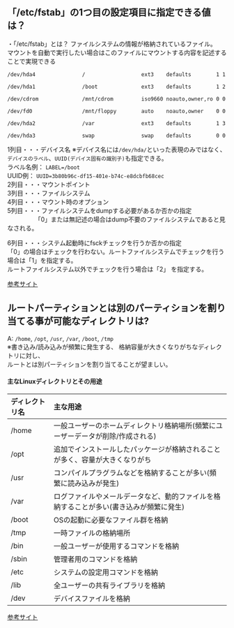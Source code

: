 ## 「/etc/fstab」の1つ目の設定項目に指定できる値は？

・「/etc/fstab」とは？
ファイルシステムの情報が格納されているファイル。  
マウントを自動で実行したい場合はこのファイルにマウントする内容を記述することで実現できる
```
/dev/hda4               /                  ext3    defaults        1 1

/dev/hda1               /boot              ext3    defaults        1 2

/dev/cdrom              /mnt/cdrom         iso9660 noauto,owner,ro 0 0

/dev/fd0                /mnt/floppy        auto    noauto,owner    0 0

/dev/hda2               /var               ext3    defaults        1 3

/dev/hda3               swap               swap    defaults        0 0
```

1列目・・・デバイス名 
※デバイス名には`/dev/hda/`といった表現のみではなく、`デバイスのラベル`、`UUID(デバイス固有の識別子)`も指定できる。  
 ラベル名例： `LABEL=/boot`  
 UUID例： `UUID=3b80b96c-df15-401e-b74c-e8dcbfb68cec`  
2列目・・・マウントポイント   
3列目・・・ファイルシステム   
4列目・・・マウント時のオプション   
5列目・・・ファイルシステムをdumpする必要があるか否かの指定  
　　　　　「0」または無記述の場合はdump不要のファイルシステムであると見なされる。   
     
6列目・・・システム起動時にfsckチェックを行うか否かの指定  
「0」の場合はチェックを行わない。ルートファイルシステムでチェックを行う場合は「1」を指定する。  
ルートファイルシステム以外でチェックを行う場合は「2」 を指定する。     
  
[参考サイト](http://www.linux-beginner.com/linux_kihon64.html)  
  
  
## ルートパーティションとは別のパーティションを割り当てる事が可能なディレクトリは?
A: `/home`, `/opt`, `/usr`, `/var`, `/boot`, `/tmp`   
※書き込み/読み込みが頻繁に発生する、 格納容量が大きくなりがちなディレクトリに対し、  
 ルートとは別パーティションを割り当てることが望ましい。  
 
#### 主なLinuxディレクトリとその用途
|ディレクトリ名|主な用途|
|:---|:---|
|/home|一般ユーザーのホームディレクトリ格納場所(頻繁にユーザーデータが削除/作成される)|
|/opt|追加でインストールしたパッケージが格納されることが多く、容量が大きくなりがち|
|/usr|コンパイルプラグラムなどを格納することが多い(頻繁に読み込みが発生)|
|/var|ログファイルやメールデータなど、動的ファイルを格納することが多い(書き込みが頻繁に発生)|
|/boot|OSの起動に必要なファイル群を格納|
|/tmp|一時ファイルの格納場所|
|/bin|一般ユーザーが使用するコマンドを格納|
|/sbin|管理者用のコマンドを格納|
|/etc|システムの設定用コマンドを格納|
|/lib|全ユーザーの共有ライブラリを格納|
|/dev|デバイスファイルを格納|
  
[参考サイト](https://www.linuxmaster.jp/linux_skill/2010/02/06linux.html)

